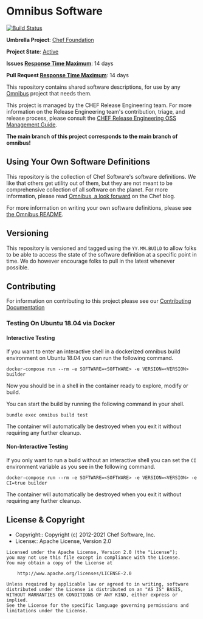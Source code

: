 # Omnibus Software

[![Build Status](https://badge.buildkite.com/e07e55eb2f281ec50dbd0f2bdbf8da4a2f246b864bffd17dfb.svg)](https://buildkite.com/chef-oss/chef-omnibus-software-main-verify)

**Umbrella Project**: [Chef Foundation](https://github.com/chef/chef-oss-practices/blob/main/projects/chef-foundation.md)

**Project State**: [Active](https://github.com/chef/chef-oss-practices/blob/main/repo-management/repo-states.md#active)

**Issues [Response Time Maximum](https://github.com/chef/chef-oss-practices/blob/main/repo-management/repo-states.md)**: 14 days

**Pull Request [Response Time Maximum](https://github.com/chef/chef-oss-practices/blob/main/repo-management/repo-states.md)**: 14 days

This repository contains shared software descriptions, for use by any [Omnibus](https://github.com/chef/omnibus) project that needs them.

This project is managed by the CHEF Release Engineering team. For more information on the Release Engineering team's contribution, triage, and release process, please consult the [CHEF Release Engineering OSS Management Guide](https://docs.google.com/a/opscode.com/document/d/1oJB0vZb_3bl7_ZU2YMDBkMFdL-EWplW1BJv_FXTUOzg/edit).

**The main branch of this project corresponds to the main branch of omnibus!**

## Using Your Own Software Definitions

This repository is the collection of Chef Software's software definitions. We like that others get utility out of them, but they are not meant to be comprehensive collection of all software on the planet. For more information, please read [Omnibus, a look forward](https://blog.chef.io/omnibus-a-look-forward) on the Chef blog.

For more information on writing your own software definitions, please see [the Omnibus README](https://github.com/chef/omnibus#sharing-software-definitions).

## Versioning

This repository is versioned and tagged using the `YY.MM.BUILD` to allow folks to be able to access the state of the software definition at a specific point in time. We do however encourage folks to pull in the latest whenever possible.

## Contributing

For information on contributing to this project please see our [Contributing Documentation](https://github.com/chef/chef/blob/main/CONTRIBUTING.md)

### Testing On Ubuntu 18.04 via Docker

#### Interactive Testing

If you want to enter an interactive shell in a dockerized omnibus build environment on Ubuntu 18.04 you can run the following command.

```
docker-compose run --rm -e SOFTWARE=<SOFTWARE> -e VERSION=<VERSION> builder
```

Now you should be in a shell in the container ready to explore, modify or build.

You can start the build by running the following command in your shell.

```
bundle exec omnibus build test
```

The container will automatically be destroyed when you exit it without requiring any further cleanup.

#### Non-Interactive Testing

If you only want to run a build without an interactive shell you can set the `CI` environment variable as you see in the following command.

```
docker-compose run --rm -e SOFTWARE=<SOFTWARE> -e VERSION=<VERSION> -e CI=true builder
```

The container will automatically be destroyed when you exit it without requiring any further cleanup.

## License & Copyright

- Copyright:: Copyright (c) 2012-2021 Chef Software, Inc.
- License:: Apache License, Version 2.0

```text
Licensed under the Apache License, Version 2.0 (the "License");
you may not use this file except in compliance with the License.
You may obtain a copy of the License at

    http://www.apache.org/licenses/LICENSE-2.0

Unless required by applicable law or agreed to in writing, software
distributed under the License is distributed on an "AS IS" BASIS,
WITHOUT WARRANTIES OR CONDITIONS OF ANY KIND, either express or implied.
See the License for the specific language governing permissions and
limitations under the License.
```
